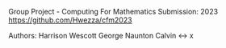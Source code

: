 Group Project - Computing For Mathematics 
Submission: 2023
https://github.com/Hwezza/cfm2023

Authors:    Harrison Wescott
            George Naunton
            Calvin <->
            x
